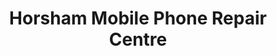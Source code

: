 ---
title: "Horsham Mobile Phone Repair Centre"
url: /horsham/horsham-mobile-phone-repair-centre/
shop: mobile phone
---
